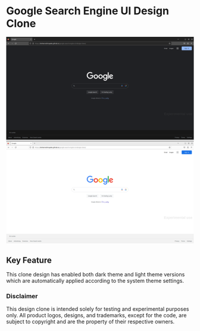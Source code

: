 # Google Search Engine UI Design Clone

![Google UI Desin Clone - Dark Theme](img/readme-file-img/google-ui-darkmode.png)
![Google UI Desin Clone - Light Theme](img/readme-file-img/google-ui-lightmode.png)

## Key Feature
This clone design has enabled both dark theme and light theme versions which are automatically applied according to the system theme settings.

### Disclaimer
This design clone is intended solely for testing and experimental purposes only. All product logos, designs, and trademarks, except for the code, are subject to copyright and are the property of their respective owners.
